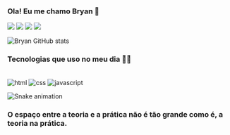 ### Ola! Eu me chamo Bryan 👋


<div> 
  <a href="https://www.twitter.com/braiachef" target="_blank"><img src="https://img.shields.io/badge/Twitter-1DA1F2?style=for-the-badge&logo=twitter&logoColor=white" target="_blank"></a> 
  <a href="https://instagram.com/braiachef" target="_blank"><img src="https://img.shields.io/badge/-Instagram-%23E4405F?style=for-the-badge&logo=instagram&logoColor=white" target="_blank"></a>
  <a href = "mailto:hasagcontato@gmail.com"><img src="https://img.shields.io/badge/-Gmail-%23333?style=for-the-badge&logo=gmail&logoColor=white" target="_blank"></a>
  <a href="https://www.linkedin.com/in/bryan-alvarenga-77818723a" target="_blank"><img src="https://img.shields.io/badge/-LinkedIn-%230077B5?style=for-the-badge&logo=linkedin&logoColor=white" target="_blank"></a> 
  
  ![Bryan GitHub stats](https://github-readme-stats.vercel.app/api?username=braiachef&show_icons=true&theme=dark)
</div>

### Tecnologias que uso no meu dia 👨‍💻

<div style="display: inline_block"><br/>
  <img align="center" alt="html" src="https://img.shields.io/badge/HTML-239120?style=for-the-badge&logo=html5&logoColor=black" />
  <img align="center" alt="css" src="https://img.shields.io/badge/CSS-239120?&style=for-the-badge&logo=css3&logoColor=black" />
  <img align="center" alt="javascript" src="https://img.shields.io/badge/JavaScript-323330?style=for-the-badge&logo=javascript&logoColor=F7DF1E" /><br/>
</div>


![Snake animation](https://github.com/braiachef/braiachef/blob/output/github-contribution-grid-snake.svg)



### O espaço entre a teoria e a prática não é tão grande como é, a teoria na prática.
